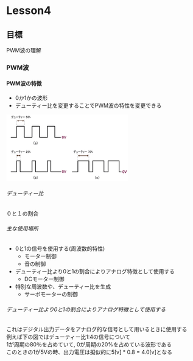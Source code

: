 # Lesson4

## 目標
PWM波の理解

### PWM波
#### PWM波の特徴
- 0か1かの波形   
- デューティー比を変更することでPWM波の特性を変更できる   

<img src="../img/pwm.PNG" width="320px">

###### デューティー比
０と１の割合

###### 主な使用場所
- 0と1の信号を使用する(周波数的特性)
  - モーター制御
  - 音の制御
- デューティー比より0と1の割合によりアナログ特徴として使用する
  - DCモーター制御
- 特別な周波数や、デューティー比を生成
  - サーボモーターの制御

###### デューティー比より0と1の割合によりアナログ特徴として使用する
これはデジタル出力データをアナログ的な信号として用いるときに使用する   
例えば下の図ではデューティー比1:4の信号について   
1が周期の80％を占めていて, 0が周期の20%を占めている波形である  
このときの1が5Vの時、出力電圧は擬似的に5[v] * 0.8 = 4.0[v]となる  
